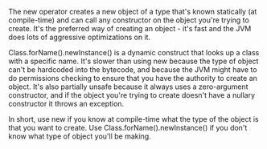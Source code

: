The new operator creates a new object of a type that's known statically \(at compile-time\) and can call any constructor on the object you're trying to create. It's the preferred way of creating an object - it's fast and the JVM does lots of aggressive optimizations on it.

Class.forName\(\).newInstance\(\) is a dynamic construct that looks up a class with a specific name. It's slower than using new because the type of object can't be hardcoded into the bytecode, and because the JVM might have to do permissions checking to ensure that you have the authority to create an object. It's also partially unsafe because it always uses a zero-argument constructor, and if the object you're trying to create doesn't have a nullary constructor it throws an exception.

In short, use new if you know at compile-time what the type of the object is that you want to create. Use Class.forName\(\).newInstance\(\) if you don't know what type of object you'll be making.

